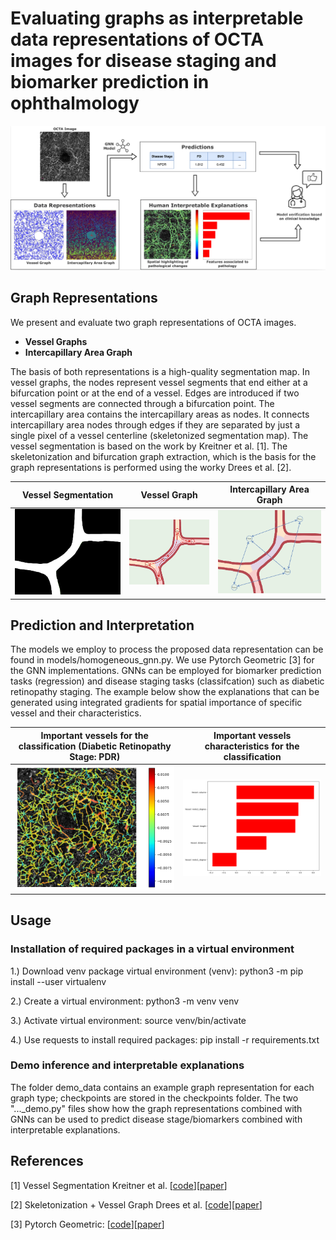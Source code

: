 # Evaluating graphs as interpretable data representations of OCTA images for disease staging and biomarker prediction in ophthalmology

<img src="doc_figures/Fig1_OCTA_WS.png">

## Graph Representations

We present and evaluate two graph representations of OCTA images.

- **Vessel Graphs**
- **Intercapillary Area Graph**

The basis of both representations is a high-quality segmentation map. In vessel graphs, the nodes represent vessel segments that end either at a bifurcation point or at the end of a vessel. Edges are introduced if two vessel segments are connected through a bifurcation point. The intercapillary area contains the intercapillary areas as nodes. It connects intercapillary area nodes through edges if they are separated by just a single pixel of a vessel centerline (skeletonized segmentation map). The vessel segmentation is based on the work by Kreitner et al. [1]. The skeletonization and bifurcation graph extraction, which is the basis for the graph representations is performed using the worky Drees et al. [2].

Vessel Segmentation            |  Vessel Graph             |  Intercapillary Area Graph
:----------------------------:|   :----------------------------:   |:----------------------------:
![](doc_figures/seg_c.png)  |  ![](doc_figures/ves_c.png)     |  ![](doc_figures/ica_c.png)


## Prediction and Interpretation
The models we employ to process the proposed data representation can be found in models/homogeneous_gnn.py. We use Pytorch Geometric [3] for the GNN implementations. GNNs can be employed for biomarker prediction tasks (regression) and disease staging tasks (classifcation) such as diabetic retinopathy staging. The example below show the explanations that can be generated using integrated gradients for spatial importance of specific vessel and their characteristics.


Important vessels for the classification (Diabetic Retinopathy Stage: PDR)            |  Important vessels characteristics for the classification
:----------------------------:|   :----------------------------: 
![](doc_figures/overlay_example.png)  |  <img src="doc_figures/feature_example.png" width="500">

## Usage

### Installation of required packages in a virtual environment

1.) Download venv package virtual environment (venv): python3 -m pip install --user virtualenv

2.) Create a virtual environment: python3 -m venv venv

3.) Activate virtual environment: source venv/bin/activate

4.) Use requests to install required packages: pip install -r requirements.txt

### Demo inference and interpretable explanations

The folder demo_data contains an example graph representation for each graph type; checkpoints are stored in the checkpoints folder.
The two "..._demo.py" files show how the graph representations combined with GNNs can be used to predict disease stage/biomarkers combined with interpretable explanations.


## References
[1] Vessel Segmentation Kreitner et al. [[code](https://github.com/KreitnerL/OCTA-graph-extraction/tree/master)][[paper](https://ieeexplore.ieee.org/abstract/document/10400503)]

[2] Skeletonization + Vessel Graph Drees et al. [[code](https://zivgitlab.uni-muenster.de/d_dree02/graph_extraction_evaluation)][[paper](https://link.springer.com/article/10.1186/s12859-021-04262-w)]

[3] Pytorch Geometric: [[code](https://github.com/pyg-team/pytorch_geometric)][[paper](https://arxiv.org/abs/1903.02428)]
